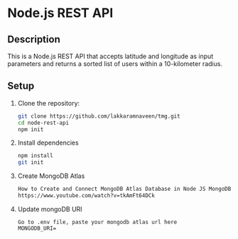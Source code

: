 # Node.js REST API

## Description
This is a Node.js REST API that accepts latitude and longitude as input parameters and returns a sorted list of users within a 10-kilometer radius.

## Setup

1. Clone the repository:
   ```sh
   git clone https://github.com/lakkaramnaveen/tmg.git
   cd node-rest-api
   npm init

2. Install dependencies
   ```sh
   npm install
   git init

3. Create MongoDB Atlas
   ```sh
   How to Create and Connect MongoDB Atlas Database in Node JS MongoDB - MongoDB Atlas connects Node JS
   https://www.youtube.com/watch?v=tkAmFt64DCk

4. Update mongoDB URI 
   ```
   Go to .env file, paste your mongodb atlas url here
   MONGODB_URI=
